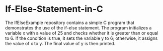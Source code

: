 # If-Else-Statement-in-C
The IfElseExample repository contains a simple C program that demonstrates the use of the if-else statement. The program initializes a variable x with a value of 25 and checks whether it is greater than or equal to 6. If the condition is true, it sets the variable y to 6; otherwise, it assigns the value of x to y. The final value of y is then printed.
